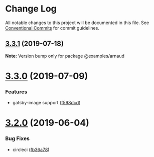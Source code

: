 # Change Log

All notable changes to this project will be documented in this file.
See [Conventional Commits](https://conventionalcommits.org) for commit guidelines.

## [3.3.1](https://github.com/gatsbyjs/gatsby-starter-default/compare/v3.3.0...v3.3.1) (2019-07-18)

**Note:** Version bump only for package @examples/arnaud

# [3.3.0](https://github.com/gatsbyjs/gatsby-starter-default/compare/v3.2.0...v3.3.0) (2019-07-09)

### Features

- gatsby-image support ([f598dcd](https://github.com/gatsbyjs/gatsby-starter-default/commit/f598dcd))

# [3.2.0](https://github.com/gatsbyjs/gatsby-starter-default/compare/v3.0.0-alpha.0...v3.2.0) (2019-06-04)

### Bug Fixes

- circleci ([fb36a78](https://github.com/gatsbyjs/gatsby-starter-default/commit/fb36a78))
